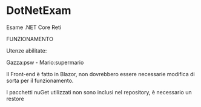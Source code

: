 # DotNetExam
Esame .NET Core Reti

FUNZIONAMENTO

Utenze abilitate:

Gazza:psw - Mario:supermario

Il Front-end è fatto in Blazor, non dovrebbero essere necessarie modifica di sorta per il funzionamento.

I pacchetti nuGet utilizzati non sono inclusi nel repository, è necessario un restore
